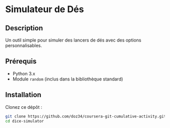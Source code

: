 # Simulateur de Dés

## Description
Un outil simple pour simuler des lancers de dés avec des options personnalisables.

## Prérequis
- Python 3.x
- Module `random` (inclus dans la bibliothèque standard)

## Installation
Clonez ce dépôt :
```bash
git clone https://github.com/doz34/coursera-git-cumulative-activity.git
cd dice-simulator